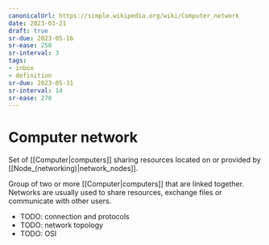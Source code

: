 ```yaml
---
canonicalUrl: https://simple.wikipedia.org/wiki/Computer_network
date: 2023-03-21
draft: true
sr-due: 2023-05-16
sr-ease: 250
sr-interval: 3
tags:
- inbox
- definition
sr-due: 2023-05-31
sr-interval: 14
sr-ease: 270
---
```


# Computer network

Set of [[Computer|computers]] sharing resources located on or provided by
[[Node_(networking)|network_nodes]].

Group of two or more [[Computer|computers]] that are linked together. Networks
are usually used to share resources, exchange files or communicate with other
users.

- TODO: connection and protocols
- TODO: network topology
- TODO: OSI
